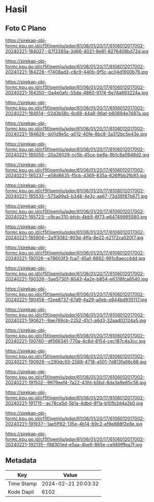 # Hasil

## Foto C Plano

https://sirekap-obj-formc.kpu.go.id/cf5f/pemilu/pdpr/61/06/01/20/17/6106012017002-20240221-184027--87f3385a-3d66-4021-9e81-8276408bd72d.jpg

https://sirekap-obj-formc.kpu.go.id/cf5f/pemilu/pdpr/61/06/01/20/17/6106012017002-20240221-184228--f7408ad3-c8c9-440b-9f5c-ac04d1900b76.jpg

https://sirekap-obj-formc.kpu.go.id/cf5f/pemilu/pdpr/61/06/01/20/17/6106012017002-20240221-184350--0a4e0afc-55da-4860-9174-6e74a893224a.jpg

https://sirekap-obj-formc.kpu.go.id/cf5f/pemilu/pdpr/61/06/01/20/17/6106012017002-20240221-184514--02d3b58c-6c68-44a9-96af-b60884e7487a.jpg

https://sirekap-obj-formc.kpu.go.id/cf5f/pemilu/pdpr/61/06/01/20/17/6106012017002-20240221-184626--b01d9e5c-a012-40fe-8bc8-3a312bc5e43e.jpg

https://sirekap-obj-formc.kpu.go.id/cf5f/pemilu/pdpr/61/06/01/20/17/6106012017002-20240221-185055--20a28029-cc5b-45ce-be8a-9b1c8a0948d2.jpg

https://sirekap-obj-formc.kpu.go.id/cf5f/pemilu/pdpr/61/06/01/20/17/6106012017002-20240221-185237--e58d6635-f5cb-4369-835a-626ffbb2fb93.jpg

https://sirekap-obj-formc.kpu.go.id/cf5f/pemilu/pdpr/61/06/01/20/17/6106012017002-20240221-185535--573a99a5-b348-4e3c-aa67-73d38f87b671.jpg

https://sirekap-obj-formc.kpu.go.id/cf5f/pemilu/pdpr/61/06/01/20/17/6106012017002-20240221-185723--c9cac310-bfcb-4bb5-8f73-e64749985580.jpg

https://sirekap-obj-formc.kpu.go.id/cf5f/pemilu/pdpr/61/06/01/20/17/6106012017002-20240221-185906--2a1f3082-903d-4ffa-8e22-e2172ca520f7.jpg

https://sirekap-obj-formc.kpu.go.id/cf5f/pemilu/pdpr/61/06/01/20/17/6106012017002-20240221-190126--e78603f3-fca7-45a1-8692-991c8aecc4dd.jpg

https://sirekap-obj-formc.kpu.go.id/cf5f/pemilu/pdpr/61/06/01/20/17/6106012017002-20240221-190326--5ae57301-8043-4a2e-b854-e6318fca6540.jpg

https://sirekap-obj-formc.kpu.go.id/cf5f/pemilu/pdpr/61/06/01/20/17/6106012017002-20240221-190458--f2ee8737-67d9-4a29-a0eb-e844bd935117.jpg

https://sirekap-obj-formc.kpu.go.id/cf5f/pemilu/pdpr/61/06/01/20/17/6106012017002-20240221-190621--9ae769cb-2252-41c1-a6d3-32aad02124a5.jpg

https://sirekap-obj-formc.kpu.go.id/cf5f/pemilu/pdpr/61/06/01/20/17/6106012017002-20240221-190740--df566341-770a-4c8d-8154-cec187c4a3cc.jpg

https://sirekap-obj-formc.kpu.go.id/cf5f/pemilu/pdpr/61/06/01/20/17/6106012017002-20240221-190929--c290dc93-2588-4718-a501-7d813fa66c68.jpg

https://sirekap-obj-formc.kpu.go.id/cf5f/pemilu/pdpr/61/06/01/20/17/6106012017002-20240221-191502--9979eef4-7a22-43fd-b5bd-8da3a9e65c56.jpg

https://sirekap-obj-formc.kpu.go.id/cf5f/pemilu/pdpr/61/06/01/20/17/6106012017002-20240221-191715--ac78ca5d-5b1a-4dbd-8f1a-b10fb3d4a2b0.jpg

https://sirekap-obj-formc.kpu.go.id/cf5f/pemilu/pdpr/61/06/01/20/17/6106012017002-20240221-191937--1ae5ff82-135e-4b14-89c2-ef9e888f2e8e.jpg

https://sirekap-obj-formc.kpu.go.id/cf5f/pemilu/pdpr/61/06/01/20/17/6106012017002-20240221-192135--f88301ed-e5aa-4be6-865e-ce989fffea7f.jpg


## Metadata

| Key        | Value               |
| ---------- | ------------------- |
| Time Stamp | 2024-02-21 20:03:32 |
| Kode Dapil | 6102                |



